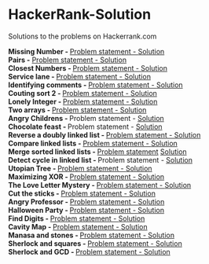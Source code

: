 HackerRank-Solution
===================

Solutions to the problems on Hackerrank.com

<b>Missing Number - </b><a href = "https://www.hackerrank.com/challenges/missing-numbers">Problem statement - </a><a href = "https://github.com/ShrikantJadhav/HackerRank-Solution/blob/master/MissingNumber.cpp"> Solution  </a><br>
<b>Pairs -</b> <a href = "https://www.hackerrank.com/challenges/pairs">Problem statement - </a> <a href = "https://github.com/ShrikantJadhav/HackerRank-Solution/blob/master/Pairs.cpp" > Solution </a><br>
<b>Closest Numbers - </b> <a href = "https://www.hackerrank.com/challenges/closest-numbers">Problem statement - </a> <a href = "https://github.com/ShrikantJadhav/HackerRank-Solution/blob/master/closest.cpp" > Solution </a><br>
<b>Service lane - </b> <a href = "https://www.hackerrank.com/challenges/service-lane">Problem statement - </a> <a href = "https://github.com/ShrikantJadhav/HackerRank-Solution/blob/master/Service_lane.cpp" > Solution </a><br>
<b>Identifying comments - </b> <a href = "https://www.hackerrank.com/challenges/ide-identifying-comments">Problem statement - </a> <a href = "https://github.com/ShrikantJadhav/HackerRank-Solution/blob/master/Service_lane.cpp" > Solution </a><br>
<b>Couting sort 2 - </b> <a href = "https://www.hackerrank.com/challenges/countingsort2">Problem statement - </a> <a href = "https://github.com/ShrikantJadhav/HackerRank-Solution/blob/master/counting_sort2.cpp" > Solution </a><br>
<b>Lonely Integer - </b> <a href = "https://www.hackerrank.com/challenges/lonely-integer">Problem statement - </a> <a href = "https://github.com/ShrikantJadhav/HackerRank-Solution/blob/master/LonelyInteger.cpp"> Solution </a> <br>
<b>Two arrays - </b> <a href = "https://www.hackerrank.com/challenges/two-arrays">Problem statement - </a> <a href = "https://github.com/ShrikantJadhav/HackerRank-Solution/blob/master/TwoArrays.cpp"> Solution </a> <br>
<b>Angry Childrens - </b> <a hreaf = "https://www.hackerrank.com/challenges/angry-children">Problem statement - </a> <a href = "https://github.com/ShrikantJadhav/HackerRank-Solution/blob/master/AngryChildrens.cpp"> Solution </a><br>
<b>Chocolate feast - </b> <a hreaf="https://www.hackerrank.com/challenges/chocolate-feast">Problem statement - </a> <a href ="https://github.com/ShrikantJadhav/HackerRank-Solution/blob/master/ChocolateFeast.cpp"> Solution </a><br>
<b>Reverse a doubly linked list - </b> <a href = "https://www.hackerrank.com/challenges/reverse-a-doubly-linked-list">Problem statement - </a>
<a href =
"https://github.com/ShrikantJadhav/HackerRank-Solution/blob/master/ReverseDoublyLinkedList.cpp"> Solution </a><br>
<b>Compare linked lists - </b> <a href = "https://www.hackerrank.com/challenges/compare-two-linked-lists">Problem statement - </a><a href = "https://github.com/ShrikantJadhav/HackerRank-Solution/blob/master/CompareLinkedLists.cpp"> Solution</a><br>
<b>Merge sorted linked lists - </b> <a href = "https://www.hackerrank.com/challenges/merge-two-sorted-linked-lists">Problem statement</a> <a href = "https://github.com/ShrikantJadhav/HackerRank-Solution/blob/master/MergeSortLinkedLists.cpp"> Solution</a><br>
<b>Detect cycle in linked list - </b><a hreaf = "https://www.hackerrank.com/challenges/detect-whether-a-linked-list-contains-a-cycle">Problem statement - </a> <a href = "https://github.com/ShrikantJadhav/HackerRank-Solution/blob/master/LinkedListCycle.cpp"> Solution </a><br>
<b>Utopian Tree - </b><a href = "https://www.hackerrank.com/challenges/utopian-tree">Problem statement - </a><a href = "https://github.com/ShrikantJadhav/HackerRank-Solution/blob/master/UtopianTree.cpp"> Solution  </a><br>
<b>Maximizing XOR - </b><a href = "https://www.hackerrank.com/challenges/maximizing-xor">Problem statement - </a><a href = "https://github.com/ShrikantJadhav/HackerRank-Solution/blob/master/MaximizingXOR.cpp"> Solution  </a><br>
<b>The Love Letter Mystery - </b><a href = "https://www.hackerrank.com/challenges/the-love-letter-mystery">Problem statement - </a><a href = "https://github.com/ShrikantJadhav/HackerRank-Solution/blob/master/LoveLetterMystery.cpp"> Solution  </a><br>
<b>Cut the sticks - </b><a href = "https://www.hackerrank.com/challenges/cut-the-sticks">Problem statement - </a><a href = "https://github.com/ShrikantJadhav/HackerRank-Solution/blob/master/CutTheSticks.cpp"> Solution  </a><br>
<b>Angry Professor - </b><a href = "https://www.hackerrank.com/challenges/angry-professor">Problem statement - </a><a href = "https://github.com/ShrikantJadhav/HackerRank-Solution/blob/master/AngryProfessor.cpp"> Solution  </a><br>
<b>Halloween Party - </b><a href = "https://www.hackerrank.com/challenges/halloween-party">Problem statement - </a><a href = "https://github.com/ShrikantJadhav/HackerRank-Solution/blob/master/HalloweenParty.cpp"> Solution  </a><br>
<b>Find Digits - </b><a href = "https://www.hackerrank.com/challenges/find-digits">Problem statement - </a><a href = "https://github.com/ShrikantJadhav/HackerRank-Solution/blob/master/FindDigits.cpp"> Solution  </a><br>
<b>Cavity Map - </b><a href = "https://www.hackerrank.com/challenges/cavity-map">Problem statement - </a><a href = "https://github.com/ShrikantJadhav/HackerRank-Solution/blob/master/CavityMap.cpp"> Solution  </a><br>
<b>Manasa and stones - </b><a href = "https://www.hackerrank.com/challenges/manasa-and-stones">Problem statement - </a><a href = "https://github.com/ShrikantJadhav/HackerRank-Solution/blob/master/ManasaAndStones.cpp"> Solution  </a><br>
<b>Sherlock and squares - </b><a href = "https://www.hackerrank.com/challenges/sherlock-and-squares">Problem statement - </a><a href = "https://github.com/ShrikantJadhav/HackerRank-Solution/blob/master/SherlockAndSquares.cpp"> Solution  </a><br>
<b>Sherlock and GCD - </b><a href = "https://www.hackerrank.com/challenges/sherlock-and-gcd">Problem statement - </a><a href = "https://github.com/ShrikantJadhav/HackerRank-Solution/blob/master/SherlockAndGCD.cpp"> Solution  </a><br>

